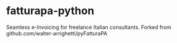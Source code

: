 # fatturapa-python
Seamless e-Invoicing for freelance Italian consultants. Forked from github.com/walter-arrighetti/pyFatturaPA
